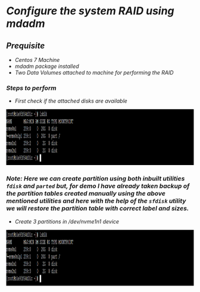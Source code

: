 # _Configure the system RAID using mdadm_

## _Prequisite_
 *  _Centos 7 Machine_
 * _mdadm package installed_
 * _Two Data Volumes attached  to machine for performing the RAID_
 
### _Steps to perform_
 * _First check if the attached disks are available_
<p align="centre">
  <img width="950" height="150" src="https://github.com/samblake30/Linux/blob/main/images/img1.png">  
</p>

### ***Note:*** _Here we can create partition using both inbuilt utilities ```fdisk``` and ```parted``` but, for demo I have already taken backup of the partition tables created manually using the above mentioned utilities and here with the help of the ```sfdisk``` utility we will restore the partition table with correct label and sizes._

 * _Create 3 partitions in /dev/nvme1n1 device_
<p align="centre">
  <img width="950" height="150" src="https://github.com/samblake30/Linux/blob/main/images/img1.png">  
</p>
